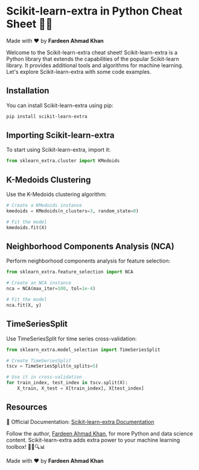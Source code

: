 # Scikit-learn-extra in Python Cheat Sheet 🧬🐍

Made with :heart: by **Fardeen Ahmad Khan**

Welcome to the Scikit-learn-extra cheat sheet! Scikit-learn-extra is a Python library that extends the capabilities of the popular Scikit-learn library. It provides additional tools and algorithms for machine learning. Let's explore Scikit-learn-extra with some code examples.

## Installation

You can install Scikit-learn-extra using pip:

```bash
pip install scikit-learn-extra
```

## Importing Scikit-learn-extra

To start using Scikit-learn-extra, import it:

```python
from sklearn_extra.cluster import KMedoids
```

## K-Medoids Clustering

Use the K-Medoids clustering algorithm:

```python
# Create a KMedoids instance
kmedoids = KMedoids(n_clusters=3, random_state=0)

# Fit the model
kmedoids.fit(X)
```

## Neighborhood Components Analysis (NCA)

Perform neighborhood components analysis for feature selection:

```python
from sklearn_extra.feature_selection import NCA

# Create an NCA instance
nca = NCA(max_iter=100, tol=1e-4)

# Fit the model
nca.fit(X, y)
```

## TimeSeriesSplit

Use TimeSeriesSplit for time series cross-validation:

```python
from sklearn_extra.model_selection import TimeSeriesSplit

# Create TimeSeriesSplit
tscv = TimeSeriesSplit(n_splits=5)

# Use it in cross-validation
for train_index, test_index in tscv.split(X):
    X_train, X_test = X[train_index], X[test_index]
```

## Resources

📖 Official Documentation: [Scikit-learn-extra Documentation](https://scikit-learn-extra.readthedocs.io/en/latest/index.html)

Follow the author, [Fardeen Ahmad Khan](https://github.com/I-Fardeen), for more Python and data science content. Scikit-learn-extra adds extra power to your machine learning toolbox! 🧬🐍🔍📊

Made with :heart: by **Fardeen Ahmad Khan**

